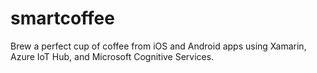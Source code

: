 # smartcoffee
Brew a perfect cup of coffee from iOS and Android apps using Xamarin, Azure IoT Hub, and Microsoft Cognitive Services.
